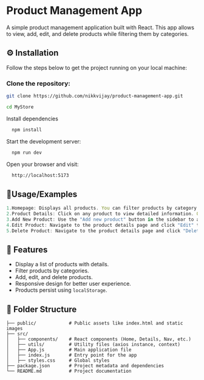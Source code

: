 # Product Management App

A simple product management application built with React. This app allows to view, add, edit, and delete products while filtering them by categories.

## ⚙️ Installation

Follow the steps below to get the project running on your local machine:

### Clone the repository:
```bash
git clone https://github.com/nikkvijay/product-management-app.git
```

```bash
cd MyStore
```

Install dependencies
```bash
  npm install
```

Start the development server:
```bash
  npm run dev
```

Open your browser and visit:
```bash
  http://localhost:5173
```

## 📜Usage/Examples

```javascript
1.Homepage: Displays all products. You can filter products by category using the navigation sidebar.
2.Product Details: Click on any product to view detailed information. Options to edit or delete the product are available on this page.
3.Add New Product: Use the "Add new product" button in the sidebar to add a new product.
4.Edit Product: Navigate to the product details page and click "Edit" to modify the product details.
5.Delete Product: Navigate to the product details page and click "Delete" to remove the product.

```


## 🌟 Features

- Display a list of products with details.
- Filter products by categories.
- Add, edit, and delete products.
- Responsive design for better user experience.
- Products persist using `localStorage`.



## 📂 Folder Structure

````plaintext
├── public/            # Public assets like index.html and static images
├── src/
│   ├── components/    # React components (Home, Details, Nav, etc.)
│   ├── utils/         # Utility files (axios instance, context)
│   ├── App.js         # Main application file
│   ├── index.js       # Entry point for the app
│   ├── styles.css     # Global styles
├── package.json       # Project metadata and dependencies
└── README.md          # Project documentation
